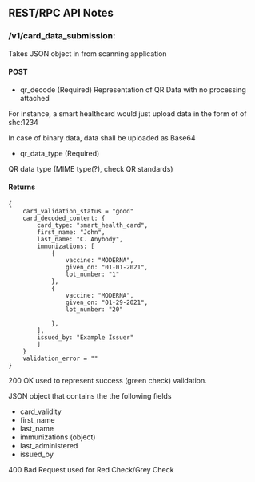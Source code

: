 ## REST/RPC API Notes

### /v1/card_data_submission:
Takes JSON object in from scanning application

#### POST
 - qr_decode (Required)
 Representation of QR Data with no processing attached

 For instance, a smart healthcard would just upload data  in the form of of shc:1234

 In case of binary data, data shall be uploaded as Base64

 - qr_data_type (Required)

 QR data type (MIME type(?), check QR standards)

#### Returns

```
{
    card_validation_status = "good"
    card_decoded_content: {
        card_type: "smart_health_card",
        first_name: "John",
        last_name: "C. Anybody",
        immunizations: [
            {
                vaccine: "MODERNA",
                given_on: "01-01-2021",
                lot_number: "1"
            },
            {
                vaccine: "MODERNA",
                given_on: "01-29-2021",
                lot_number: "20"

            },
        ],
        issued_by: "Example Issuer"
        ]
    }
    validation_error = ""
}

```
200 OK used to represent success (green check) validation.

JSON object that contains the the following fields
 * card_validity
 * first_name
 * last_name
 * immunizations (object)
 * last_administered
 * issued_by


400 Bad Request used for Red Check/Grey Check

 